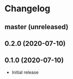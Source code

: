 # Changelog

## master (unreleased)

## 0.2.0 (2020-07-10)

## 0.1.0 (2020-07-10)

*   Initial release
